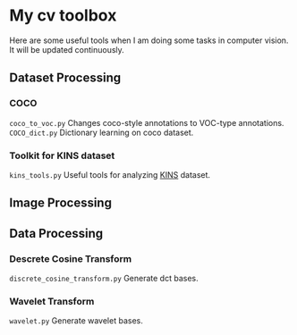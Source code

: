 # My cv toolbox
Here are some useful tools when I am doing some tasks in computer vision. It will be updated continuously.

## Dataset Processing
### COCO
`coco_to_voc.py` Changes coco-style annotations to VOC-type annotations.
`COCO_dict.py` Dictionary learning on coco dataset.
### Toolkit for KINS dataset
`kins_tools.py` Useful tools for analyzing [KINS](https://github.com/qqlu/Amodal-Instance-Segmentation-through-KINS-Dataset "KINS") dataset.

## Image Processing

## Data Processing
### Descrete Cosine Transform
`discrete_cosine_transform.py` Generate dct bases.
### Wavelet Transform
`wavelet.py` Generate wavelet bases.

